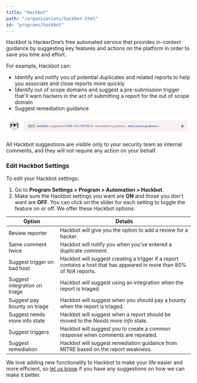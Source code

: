 ```yaml
---
title: "Hackbot"
path: "/organizations/hackbot.html"
id: "programs/hackbot"
---
```


Hackbot is HackerOne’s free automated service that provides in-context guidance by suggesting key features and actions on the platform in order to save you time and effort.

For example, Hackbot can:
* Identify and notify you of potential duplicates and related reports to help you associate and close reports more quickly
* Identify out of scope domains and suggest a pre-submission trigger that'll warn hackers in the act of submitting a report for the out of scope domain
* Suggest remediation guidance

![hackbot remediation guidance](./images/hackbot-remediation.png)

All Hackbot suggestions are visible only to your security team as internal comments, and they will not require any action on your behalf.

### Edit Hackbot Settings
To edit your Hackbot settings:
1. Go to **Program Settings > Program > Automation > Hackbot**.
2. Make sure the Hackbot settings you want are **ON** and those you don't want are **OFF**. You can click on the slider for each setting to toggle the feature on or off. We offer these Hackbot options:

Option | Details
------- | -------
Review reporter | Hackbot will give you the option to add a review for a hacker.  
Same comment twice | Hackbot will notify you when you've entered a duplicate comment.
Suggest trigger on bad host | Hackbot will suggest creating a trigger if a report contains a host that has appeared in more than 80% of *N/A* reports.
Suggest integration on triage | Hackbot will suggest using an integration when the report is triaged.
Suggest pay bounty on triage | Hackbot will suggest when you should pay a bounty when the report is triaged.
Suggest needs more info state | Hackbot will suggest when a report should be moved to the *Needs more info* state.
Suggest triggers | Hackbot will suggest you to create a common response when comments are repeated.
Suggest remediation | Hackbot will suggest remediation guidance from MITRE based on the report weakness.

We love adding new functionality to Hackbot to make your life easier and more efficient, so [let us know](https://support.hackerone.com/hc/en-us/requests/new) if you have any suggestions on how we can make it better.
